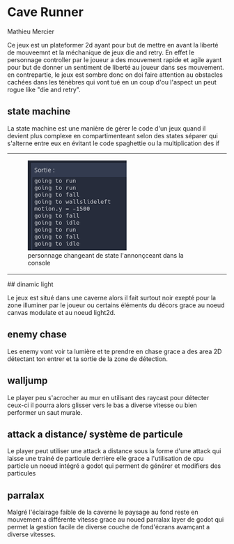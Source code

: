 # Cave Runner

Mathieu Mercier



Ce jeux est un plateformer 2d ayant pour but de mettre en avant la liberté de mouveemnt et la méchanique de jeux die and retry. En effet le personnage controller 
par le joueur a des mouvement rapide et agile ayant pour but de donner un sentiment de liberté au joueur dans ses mouvement. en contrepartie, le jeux est sombre 
donc on doi faire attention au obstacles cachées dans les ténèbres qui vont tué en un coup d'ou l'aspect un peut rogue like "die and retry".

## state machine

La state machine est une manière de gérer le code d'un jeux quand il devient plus complexe en compartimenteant selon des states séparer qui s'alterne entre eux en évitant 
le code spaghettie ou la multiplication des if

<table>
    <tr>
        <td>
            <figure>
                <img src="asset/exemple/state.png"/>
                <figcaption>personnage changeant de state l'annonçceant dans la console</figcaption>
            </figure>
        </td>
    </tr>
</table>
## dinamic light 

Le jeux est situé dans une caverne alors il fait surtout noir exepté pour la zone illuminer par le joueur  ou certains éléments du décors grace au noeud canvas modulate et au noeud light2d.


## enemy chase 

Les enemy vont voir ta lumière et te prendre en chase grace a des area 2D détectant ton entrer et ta sortie de la zone de détection.


## walljump

Le player peu s'acrocher au mur en utilisant des raycast pour détecter ceux-ci il pourra alors glisser vers le bas a diverse vitesse ou bien performer un saut murale. 


## attack a distance/ système de particule 

Le player peut utiliser une attack a distance sous la forme d'une attack qui laisse une trainé de particule derrière elle grace a l'utilisation de cpu particle un noeud 
intégré a godot qui perment de générer et modifiers des particules


## parralax

Malgré l'éclairage faible de la caverne le paysage au fond reste en mouvement a différente vitesse grace au noued parralax layer de godot qui permet la gestion facile 
de diverse couche de fond'écrans avamçant a diverse vitesses.
